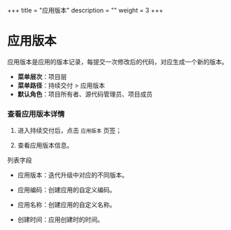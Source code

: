 ﻿+++
title = "应用版本"
description = ""
weight = 3
+++


# 应用版本
 
 应用版本是应用的版本记录，每提交一次修改后的代码，对应生成一个新的版本。

  - **菜单层次**：项目层
  - **菜单路径**：持续交付 > 应用版本
  - **默认角色**：项目所有者、源代码管理员、项目成员

### 查看应用版本详情

 1. 进入持续交付后，点击 `应用版本` 页签；

 1. 查看应用版本信息。

列表字段

 - 应用版本：迭代升级中对应的不同版本。

 - 应用编码：创建应用的自定义编码。

 - 应用名称：创建应用的自定义名称。

 - 创建时间：应用创建时的时间。